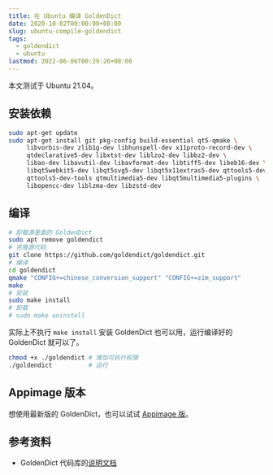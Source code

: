 ```yaml
---
title: 在 Ubuntu 编译 GoldenDict
date: 2020-10-02T00:00:00+08:00
slug: ubuntu-compile-goldendict
tags:
  - goldendict
  - ubuntu
lastmod: 2022-06-06T00:29:26+08:00
---
```


本文测试于 Ubuntu 21.04。

## 安装依赖

```bash
sudo apt-get update
sudo apt-get install git pkg-config build-essential qt5-qmake \
     libvorbis-dev zlib1g-dev libhunspell-dev x11proto-record-dev \
     qtdeclarative5-dev libxtst-dev liblzo2-dev libbz2-dev \
     libao-dev libavutil-dev libavformat-dev libtiff5-dev libeb16-dev \
     libqt5webkit5-dev libqt5svg5-dev libqt5x11extras5-dev qttools5-dev \
     qttools5-dev-tools qtmultimedia5-dev libqt5multimedia5-plugins \
     libopencc-dev liblzma-dev libzstd-dev
```

## 编译

```bash
# 卸载源里面的 GoldenDict
sudo apt remove goldendict
# 克隆源代码
git clone https://github.com/goldendict/goldendict.git
# 编译
cd goldendict
qmake "CONFIG+=chinese_conversion_support" "CONFIG+=zim_support"
make
# 安装
sudo make install
# 卸载
# sudo make uninstall
```

实际上不执行 `make install` 安装 GoldenDict 也可以用，运行编译好的 GoldenDict 就可以了。

```bash
chmod +x ./goldendict # 增加可执行权限
./goldendict          # 运行
```

## Appimage 版本

想使用最新版的 GoldenDict，也可以试试 [Appimage 版](https://github.com/Abs62/goldendict/releases/tag/continuous)。

## 参考资料

- GoldenDict 代码库的[说明文档](https://github.com/goldendict/goldendict/blob/master/README.md)
